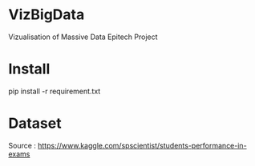 # VizBigData
Vizualisation of Massive Data Epitech Project


# Install

pip install -r requirement.txt

# Dataset

Source : https://www.kaggle.com/spscientist/students-performance-in-exams